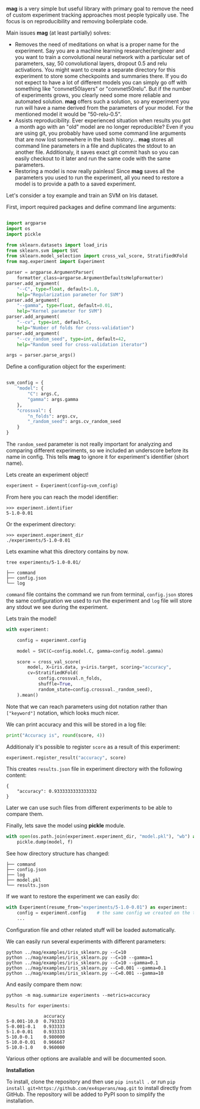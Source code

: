 **mag** is a very simple but useful library with primary goal to remove the need of custom experiment tracking approaches most people typically use. The focus is on reproducibility and removing boilerplate code.

Main issues **mag** (at least partially) solves:

* Removes the need of meditations on what is a proper name for the experiment. Say you are a machine learning researcher/engineer and you want to train a convolutional neural network with a particular set of parameters, say, 50 convolutional layers, dropout 0.5 and relu activations. You might want to create a separate directory for this experiment to store some checkpoints and summaries there. If you do not expect to have a lot of different models you can simply go off with something like "convnet50layers" or "convnet50relu". But if the number of experiments grows, you clearly need some more reliable and automated solution. **mag** offers such a solution, so any experiment you run will have a name derived from the parameters of your model. For the mentioned model it would be "50-relu-0.5".
* Assists reproducibility. Ever experienced situation when results you got a month ago with an "old" model are no longer reproducible? Even if you are using git, you probably have used some command line arguments that are now lost somewhere in the bash history... **mag** stores all command line parameters in a file and duplicates the stdout to an another file. Additionaly, it saves exact git commit hash so you can easily checkout to it later and run the same code with the same parameters.
* Restoring a model is now really painless! Since **mag** saves all the parameters you used to run the experiment, all you need to restore a model is to provide a path to a saved experiment.

Let's consider a toy example and train an SVM on Iris dataset.

First, import required packages and define command line arguments:

``` python

import argparse
import os
import pickle

from sklearn.datasets import load_iris
from sklearn.svm import SVC
from sklearn.model_selection import cross_val_score, StratifiedKFold
from mag.experiment import Experiment

parser = argparse.ArgumentParser(
    formatter_class=argparse.ArgumentDefaultsHelpFormatter)
parser.add_argument(
    "--C", type=float, default=1.0,
    help="Regularization parameter for SVM")
parser.add_argument(
    "--gamma", type=float, default=0.01,
    help="Kernel parameter for SVM")
parser.add_argument(
    "--cv", type=int, default=5,
    help="Number of folds for cross-validation")
parser.add_argument(
    "--cv_random_seed", type=int, default=42,
    help="Random seed for cross-validation iterator")

args = parser.parse_args()
```
Define a configuration object for the experiment:

``` python

svm_config = {
    "model": {
        "C": args.C,
        "gamma": args.gamma
    },
    "crossval": {
        "n_folds": args.cv,
        "_random_seed": args.cv_random_seed
    }
}
```

The `random_seed` parameter is not really important for analyzing and comparing different experiments, so we included an underscore before its name in config. This tells **mag** to ignore it for experiment's identifier (short name).

Lets create an experiment object!

``` python
experiment = Experiment(config=svm_config)
```

From here you can reach the model identifier:

```
>>> experiment.identifier
5-1.0-0.01
```

Or the experiment directory:

```
>>> experiment.experiment_dir
./experiments/5-1.0-0.01
```

Lets examine what this directory contains by now.

```
tree experiments/5-1.0-0.01/

├── command
├── config.json
└── log
```

`command` file contains the command we run from terminal, `config.json` stores the same configuration we used to run the experiment and `log` file will store any stdout we see during the experiment.

Lets train the model!

``` python
with experiment:

    config = experiment.config

    model = SVC(C=config.model.C, gamma=config.model.gamma)

    score = cross_val_score(
        model, X=iris.data, y=iris.target, scoring="accuracy",
        cv=StratifiedKFold(
            config.crossval.n_folds,
            shuffle=True,
            random_state=config.crossval._random_seed),
    ).mean()
```

Note that we can reach parameters using dot notation rather than `["keyword"]` notation, which looks much nicer.

We can print accuracy and this will be stored in a log file:

```python
print("Accuracy is", round(score, 4))
```

Additionaly it's possible to register `score` as a result of this experiment:

```python
experiment.register_result("accuracy", score)
```

This creates `results.json` file in experiment directory with the following content:

```
{
    "accuracy": 0.9333333333333332
}
```

Later we can use such files from different experiments to be able to compare them.

Finally, lets save the model using **pickle** module.

```python
with open(os.path.join(experiment.experiment_dir, "model.pkl"), "wb") as f:
    pickle.dump(model, f)
```

See how directory structure has changed:

```
├── command
├── config.json
├── log
├── model.pkl
└── results.json
```

If we want to restore the experiment we can easily do:

```python
with Experiment(resume_from="experiments/5-1.0-0.01") as experiment:
    config = experiment.config    # the same config we created on the training phase
    ...
```

Configuration file and other related stuff will be loaded automatically.

We can easily run several experiments with different parameters:

```
python ../mag/examples/iris_sklearn.py --C=10
python ../mag/examples/iris_sklearn.py --C=10 --gamma=1
python ../mag/examples/iris_sklearn.py --C=10 --gamma=0.1
python ../mag/examples/iris_sklearn.py --C=0.001 --gamma=0.1
python ../mag/examples/iris_sklearn.py --C=0.001 --gamma=10
```

And easily compare them now:

```
python -m mag.summarize experiments --metrics=accuracy

Results for experiments:

              accuracy
5-0.001-10.0  0.793333
5-0.001-0.1   0.933333
5-1.0-0.01    0.933333
5-10.0-0.1    0.980000
5-10.0-0.01   0.966667
5-10.0-1.0    0.960000
```

Various other options are available and will be documented soon.

**Installation**

To install, clone the repository and then use ```pip install .``` or run ```pip install git+https://github.com/ex4sperans/mag.git``` to install directly from GitHub. The repository will be added to PyPI soon to simplify the installation.
